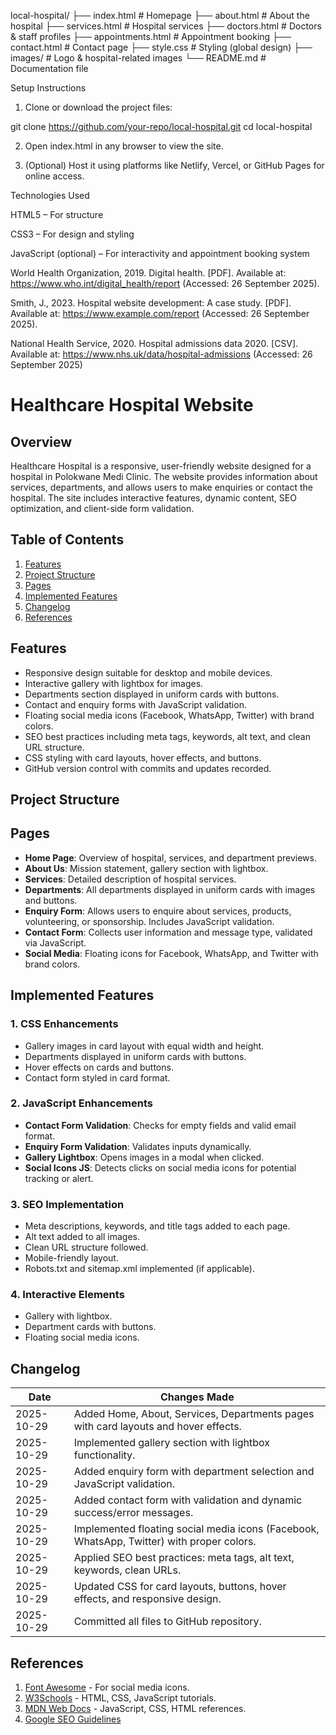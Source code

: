 local-hospital/
├── index.html        # Homepage
├── about.html        # About the hospital
├── services.html     # Hospital services
├── doctors.html      # Doctors & staff profiles
├── appointments.html # Appointment booking
├── contact.html      # Contact page
├── style.css         # Styling (global design)
├── images/           # Logo & hospital-related images
└── README.md         # Documentation file

 Setup Instructions

1. Clone or download the project files:

git clone https://github.com/your-repo/local-hospital.git
cd local-hospital


2. Open index.html in any browser to view the site.


3. (Optional) Host it using platforms like Netlify, Vercel, or GitHub Pages for online access.

 Technologies Used

HTML5 – For structure

CSS3 – For design and styling

JavaScript (optional) – For interactivity and appointment booking system

World Health Organization, 2019. Digital health. [PDF]. Available at: https://www.who.int/digital_health/report
 (Accessed: 26 September 2025).

Smith, J., 2023. Hospital website development: A case study. [PDF]. Available at: https://www.example.com/report
 (Accessed: 26 September 2025).

National Health Service, 2020. Hospital admissions data 2020. [CSV]. Available at: https://www.nhs.uk/data/hospital-admissions
 (Accessed: 26 September 2025)


 # Healthcare Hospital Website

## Overview
Healthcare Hospital is a responsive, user-friendly website designed for a hospital in Polokwane Medi Clinic. The website provides information about services, departments, and allows users to make enquiries or contact the hospital. The site includes interactive features, dynamic content, SEO optimization, and client-side form validation.


## Table of Contents
1. [Features](#features)
2. [Project Structure](#project-structure)
3. [Pages](#pages)
4. [Implemented Features](#implemented-features)
5. [Changelog](#changelog)
6. [References](#references)



## Features
- Responsive design suitable for desktop and mobile devices.
- Interactive gallery with lightbox for images.
- Departments section displayed in uniform cards with buttons.
- Contact and enquiry forms with JavaScript validation.
- Floating social media icons (Facebook, WhatsApp, Twitter) with brand colors.
- SEO best practices including meta tags, keywords, alt text, and clean URL structure.
- CSS styling with card layouts, hover effects, and buttons.
- GitHub version control with commits and updates recorded.



## Project Structure


## Pages
- **Home Page**: Overview of hospital, services, and department previews.
- **About Us**: Mission statement, gallery section with lightbox.
- **Services**: Detailed description of hospital services.
- **Departments**: All departments displayed in uniform cards with images and buttons.
- **Enquiry Form**: Allows users to enquire about services, products, volunteering, or sponsorship. Includes JavaScript validation.
- **Contact Form**: Collects user information and message type, validated via JavaScript.
- **Social Media**: Floating icons for Facebook, WhatsApp, and Twitter with brand colors.



## Implemented Features

### 1. CSS Enhancements
- Gallery images in card layout with equal width and height.
- Departments displayed in uniform cards with buttons.
- Hover effects on cards and buttons.
- Contact form styled in card format.

### 2. JavaScript Enhancements
- **Contact Form Validation**: Checks for empty fields and valid email format.
- **Enquiry Form Validation**: Validates inputs dynamically.
- **Gallery Lightbox**: Opens images in a modal when clicked.
- **Social Icons JS**: Detects clicks on social media icons for potential tracking or alert.

### 3. SEO Implementation
- Meta descriptions, keywords, and title tags added to each page.
- Alt text added to all images.
- Clean URL structure followed.
- Mobile-friendly layout.
- Robots.txt and sitemap.xml implemented (if applicable).

### 4. Interactive Elements
- Gallery with lightbox.
- Department cards with buttons.
- Floating social media icons.



## Changelog

| Date       | Changes Made |
|------------|--------------|
| 2025-10-29 | Added Home, About, Services, Departments pages with card layouts and hover effects. |
| 2025-10-29 | Implemented gallery section with lightbox functionality. |
| 2025-10-29 | Added enquiry form with department selection and JavaScript validation. |
| 2025-10-29 | Added contact form with validation and dynamic success/error messages. |
| 2025-10-29 | Implemented floating social media icons (Facebook, WhatsApp, Twitter) with proper colors. |
| 2025-10-29 | Applied SEO best practices: meta tags, alt text, keywords, clean URLs. |
| 2025-10-29 | Updated CSS for card layouts, buttons, hover effects, and responsive design. |
| 2025-10-29 | Committed all files to GitHub repository. |



## References
1. [Font Awesome](https://fontawesome.com/) - For social media icons.
2. [W3Schools](https://www.w3schools.com/) - HTML, CSS, JavaScript tutorials.
3. [MDN Web Docs](https://developer.mozilla.org/) - JavaScript, CSS, HTML references.
4. [Google SEO Guidelines](https://developers.google.com/search/docs/fundamentals/seo-starter-guide)


